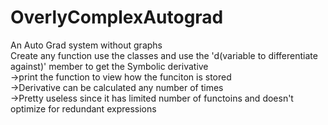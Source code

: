 # OverlyComplexAutograd
An Auto Grad system without graphs<br>
Create any function use the classes and use the 'd(variable to differentiate against)' member to get the  Symbolic derivative <br>
->print the function to view how the funciton is stored<br>
->Derivative can be calculated any number of times<br>
->Pretty useless since it has limited number of functoins and doesn't optimize for redundant expressions <br>
